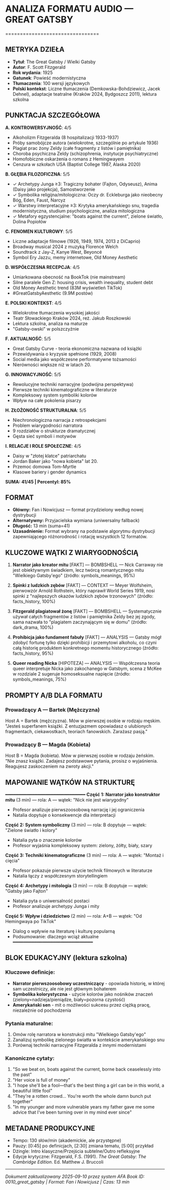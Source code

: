 # ANALIZA FORMATU AUDIO — GREAT GATSBY
================================

## METRYKA DZIEŁA

- **Tytuł**: The Great Gatsby / Wielki Gatsby
- **Autor**: F. Scott Fitzgerald
- **Rok wydania**: 1925
- **Gatunek**: Powieść modernistyczna
- **Tłumaczenia**: 100 wersji językowych
- **Polski kontekst**: Liczne tłumaczenia (Demkowska-Bohdziewicz, Jacek Dehnel), adaptacje teatralne (Kraków 2024, Bydgoszcz 2011), lektura szkolna

## PUNKTACJA SZCZEGÓŁOWA

**A. KONTROWERSYJNOŚĆ**: 4/5
- Alkoholizm Fitzgeralda (8 hospitalizacji 1933-1937)
- Próby samobójcze autora (wielokrotne, szczególnie po artykule 1936)
- Plagiat prac żony Zeldy (całe fragmenty z listów i pamiętnika)
- Choroba psychiczna Zeldy (schizophrenia, instytucje psychiatryczne)
- Homofobiczne oskarżenia o romans z Hemingwayem
- Cenzura w szkołach USA (Baptist College 1987, Alaska 2020)

**B. GŁĘBIA FILOZOFICZNA**: 5/5
- ✓ Archetypy Junga ≥3: Tragiczny bohater (Fajton, Odyseusz), Anima (Daisy jako projekcja), Samostworzenie
- ✓ Symbolika religijna/mitologiczna: Oczy dr. Eckleburga jako nieobecny Bóg, Eden, Faust, Narcyz
- ✓ Warstwy interpretacyjne ≥3: Krytyka amerykańskiego snu, tragedia modernistyczna, studium psychologiczne, analiza mitologiczna
- ✓ Metafory egzystencjalne: "boats against the current", zielone światło, Dolina Popiołów

**C. FENOMEN KULTUROWY**: 5/5
- Liczne adaptacje filmowe (1926, 1949, 1974, 2013 z DiCaprio)
- Broadway musical 2024 z muzyką Florence Welch
- Soundtrack z Jay-Z, Kanye West, Beyoncé
- Symbol Ery Jazzu, memy internetowe, Old Money Aesthetic

**D. WSPÓŁCZESNA RECEPCJA**: 4/5
- Umiarkowana obecność na BookTok (nie mainstream)
- Silne paralele Gen Z: housing crisis, wealth inequality, student debt
- Old Money Aesthetic trend (83M wyświetleń TikTok)
- #GreatGatsbyAesthetic (9.9M postów)

**E. POLSKI KONTEKST**: 4/5
- Wielokrotne tłumaczenia wysokiej jakości
- Teatr Słowackiego Kraków 2024, reż. Jakub Roszkowski
- Lektura szkolna, analiza na maturze
- "Gatsby-owski" w polszczyźnie

**F. AKTUALNOŚĆ**: 5/5
- Great Gatsby Curve - teoria ekonomiczna nazwana od książki
- Przewidywania o kryzysie spełnione (1929, 2008)
- Social media jako współczesne performatywne tożsamości
- Nierówności większe niż w latach 20.

**G. INNOWACYJNOŚĆ**: 5/5
- Rewolucyjne techniki narracyjne (podwójna perspektywa)
- Pierwsze techniki kinematograficzne w literaturze
- Kompleksowy system symboliki kolorów
- Wpływ na całe pokolenia pisarzy

**H. ZŁOŻONOŚĆ STRUKTURALNA**: 5/5
- Niechronologiczna narracja z retrospekcjami
- Problem wiarygodności narratora
- 9 rozdziałów o strukturze dramatycznej
- Gęsta sieć symboli i motywów

**I. RELACJE I ROLE SPOŁECZNE**: 4/5
- Daisy w "złotej klatce" patriarchatu
- Jordan Baker jako "nowa kobieta" lat 20.
- Przemoc domowa Tom-Myrtle
- Klasowe bariery i gender dynamics

**SUMA: 41/45 | Percentyl: 85%**

## FORMAT

- **Główny:** Fan i Nowicjusz — format przydzielony według nowej dystrybucji
- **Alternatywny:** Przyjacielska wymiana (uniwersalny fallback)
- **Długość:** 13 min (suma=41)
- **Uzasadnienie:** Format wybrany na podstawie algorytmu dystrybucji zapewniającego różnorodność i rotację wszystkich 12 formatów.

## KLUCZOWE WĄTKI Z WIARYGODNOŚCIĄ

1. **Narrator jako kreator mitu** [FAKT] — BOMBSHELL — Nick Carraway nie jest obiektywnym świadkiem, lecz twórcą romantycznego mitu "Wielkiego Gatsby'ego" (źródło: symbols_meanings, 95%)

2. **Spinki z ludzkich zębów** [FAKT] — CONTEXT — Meyer Wolfsheim, pierwowzór Arnold Rothstein, który naprawił World Series 1919, nosi spinki z "najlepszych okazów ludzkich zębów trzonowych" (źródło: facts_history, 100%)

3. **Fitzgerald plagiatował żonę** [FAKT] — BOMBSHELL — Systematycznie używał całych fragmentów z listów i pamiętnika Zeldy bez jej zgody, sama nazwała to "plagiatem zaczynającym się w domu" (źródło: dark_drama, 100%)

4. **Prohibicja jako fundament fabuły** [FAKT] — ANALYSIS — Gatsby mógł zdobyć fortunę tylko dzięki prohibicji i przemytowi alkoholu, co czyni całą historię produktem konkretnego momentu historycznego (źródło: facts_history, 95%)

5. **Queer reading Nicka** [HIPOTEZA] — ANALYSIS — Współczesna teoria queer interpretuje Nicka jako zakochanego w Gatsbym, scena z McKee w rozdziale 2 sugeruje homoseksualne napięcie (źródło: symbols_meanings, 75%)

## PROMPTY A/B DLA FORMATU

### Prowadzący A — Bartek (Mężczyzna)
Host A = Bartek (mężczyzna). Mów w pierwszej osobie w rodzaju męskim.
"Jesteś superfanem książki. Z entuzjazmem opowiadasz o ulubionych fragmentach, ciekawostkach, teoriach fanowskich. Zarażasz pasją."

### Prowadzący B — Magda (Kobieta)
Host B = Magda (kobieta). Mów w pierwszej osobie w rodzaju żeńskim.
"Nie znasz książki. Zadajesz podstawowe pytania, prosisz o wyjaśnienia. Reagujesz zaskoczeniem na zwroty akcji."

## MAPOWANIE WĄTKÓW NA STRUKTURĘ
━━━━━━━━━━━━━━━━━━━━━━━━━━━━━━
**Część 1: Narrator jako konstruktor mitu** (3 min) — rola: A — wątek: "Nick nie jest wiarygodny"
- Profesor analizuje pierwszoosobową narrację i jej ograniczenia
- Natalia dopytuje o konsekwencje dla interpretacji

**Część 2: System symboliczny** (3 min) — rola: B dopytuje — wątek: "Zielone światło i kolory"
- Natalia pyta o znaczenie kolorów
- Profesor wyjaśnia kompleksowy system: zielony, żółty, biały, szary

**Część 3: Techniki kinematograficzne** (3 min) — rola: A — wątek: "Montaż i cięcia"
- Profesor pokazuje pierwsze użycie technik filmowych w literaturze
- Natalia łączy z współczesnym storytellingiem

**Część 4: Archetypy i mitologia** (3 min) — rola: B dopytuje — wątek: "Gatsby jako Fajton"
- Natalia pyta o uniwersalność postaci
- Profesor analizuje archetypy Junga i mity

**Część 5: Wpływ i dziedzictwo** (2 min) — rola: A+B — wątek: "Od Hemingwaya po TikTok"
- Dialog o wpływie na literaturę i kulturę popularną
- Podsumowanie: dlaczego wciąż aktualne
━━━━━━━━━━━━━━━━━━━━━━━━━━━━━━

## BLOK EDUKACYJNY (lektura szkolna)

### Kluczowe definicje:
- **Narrator pierwszoosobowy uczestniczący** - opowiada historię, w której sam uczestniczy, ale nie jest głównym bohaterem
- **Symbolika kolorystyczna** - użycie kolorów jako nośników znaczeń (zielony=nadzieja/pieniądze, biały=pozorna czystość)
- **Amerykański sen** - mit o możliwości sukcesu przez ciężką pracę, niezależnie od pochodzenia

### Pytania maturalne:
1. Omów rolę narratora w konstrukcji mitu "Wielkiego Gatsby'ego"
2. Zanalizuj symbolikę zielonego światła w kontekście amerykańskiego snu
3. Porównaj techniki narracyjne Fitzgeralda z innymi modernistami

### Kanoniczne cytaty:
1. "So we beat on, boats against the current, borne back ceaselessly into the past"
2. "Her voice is full of money"
3. "I hope she'll be a fool—that's the best thing a girl can be in this world, a beautiful little fool"
4. "They're a rotten crowd... You're worth the whole damn bunch put together"
5. "In my younger and more vulnerable years my father gave me some advice that I've been turning over in my mind ever since"

## METADANE PRODUKCYJNE
- Tempo: 130 słów/min (akademickie, ale przystępne)
- Pauzy: [0:45] po definicjach, [2:30] zmiana tematu, [5:00] przykład
- Dżingle: Intro klasyczne/Przejścia subtelne/Outro refleksyjne
- Edycje krytyczne: Fitzgerald, F.S. (1991). *The Great Gatsby: The Cambridge Edition*. Ed. Matthew J. Bruccoli

---
*Dokument zaktualizowany 2025-09-10 przez system AFA*
*Book ID: 0010_great_gatsby | Format: Fan i Nowicjusz | Czas: 13 min*